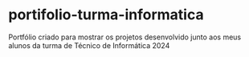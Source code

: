 # portifolio-turma-informatica
Portfólio criado para mostrar os projetos desenvolvido junto aos meus alunos da turma de Técnico de Informática 2024
